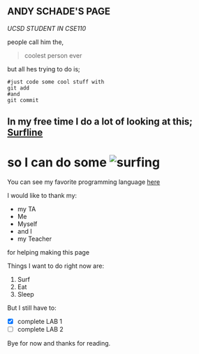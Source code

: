 ## ANDY SCHADE'S PAGE

*UCSD STUDENT IN CSE110*

people call him the,
>coolest person ever

but all hes trying to do is;

```
#just code some cool stuff with
git add
#and
git commit
```

## In my free time I do a lot of looking at this; [Surfline](https://www.surfline.com/)
# so I can do some ![surfing](https://mediap.flypgs.com/awh/1356/773//files/Ekstrem_Sporlar/surf-nedir.jpg)

You can see my favorite programming language [here](GitHub-Pages/../README.md)

I would like to thank my:
- my TA
- Me
- Myself
- and I
- my Teacher
  
for helping making this page

Things I want to do right now are:

1. Surf
2. Eat
3. Sleep

But I still have to:

- [x] complete LAB 1
- [ ] complete LAB 2

Bye for now and thanks for reading.
